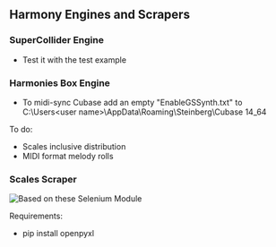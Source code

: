 ## Harmony Engines and Scrapers
    
### SuperCollider Engine
 - Test it with the test example
  
### Harmonies Box Engine
 - To midi-sync Cubase add an empty "EnableGSSynth.txt" to C:\Users\<user name>\AppData\Roaming\Steinberg\Cubase 14_64
  
To do:  
 - Scales inclusive distribution  
 - MIDI format melody rolls  

### Scales Scraper
![Based on these Selenium Module](https://github.com/scripting-drafts/Selenium-Module)  

Requirements:
 - pip install openpyxl